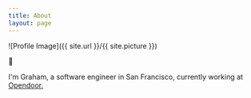 ```yaml
---
title: About
layout: page
---
```

![Profile Image]({{ site.url }}/{{ site.picture }})

<p>👋 </p>
<p>I'm Graham, a software engineer in San Francisco, currently working at <a href="https://www.opendoor.com">Opendoor.</a></p>

<!-- <h3>Skills</h3>

<h4>Languages</h4>
<ul class="skill-list">
	<li>Python</li>
	<li>SQL</li>
	<li>Bash</li>
</ul>

<h4>Frameworks/Libraries</h4>
<ul class="skill-list">
	<li>Airflow</li>
	<li>Kubernetes</li>
	<li>Docker</li>
	<li>Pytest</li>
	<li>Pandas</li>
	<li>SQLAlchemy</li>
	<li>Flask</li>
	<li>Rails</li>
	<li>Vega-Lite</li>
</ul>

<h4>DBs/Analytics Tooling</h4>
<ul class="skill-list">
	<li>BigQuery</li>
	<li>Snowflake</li>
	<li>Postgres</li>
	<li>Pytest</li>
	<li>Looker</li>
	<li>Mode</li>
</ul>

<h4>Tools</h4>
<ul class="skill-list">
	<li>Git</li>
	<li>AWS</li>
	<li>GCP</li>
	<li>Travis CI</li>
	<li>Heroku</li>
	<li>Zapier</li>
	<li>DataDog</li>
	<li>Scalyr</li>
</ul>

<h4>Software</h4>
<ul class="skill-list">
	<li>JIRA</li>
	<li>Github</li>
	<li>GSuite</li>
	<li>Pagerduty</li>
</ul>

<br>
<h3><a href = '/projects'>See Projects</a></h3> -->
